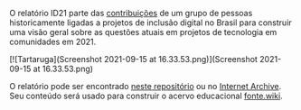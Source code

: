 
O relatório ID21 parte das [contribuições](../videos) de um grupo de pessoas historicamente ligadas a projetos de inclusão digital no Brasil para construir uma visão geral sobre as questões atuais em projetos de tecnologia em comunidades em 2021. 

[![Tartaruga](Screenshot 2021-09-15 at 16.33.53.png)](Screenshot 2021-09-15 at 16.33.53.png)

O relatório pode ser encontrado [neste repositório](ID21_0-5.pdf) ou no [Internet Archive](https://archive.org/details/ID21_0-5). Seu conteúdo será usado para construir o acervo educacional [fonte.wiki](https://fonte.wiki).
